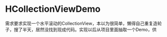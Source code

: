 # HCollectionViewDemo
需求要求实现一个水平滚动的CollectionView，本以为很简单，懒得自己重复造轮子，搜了半天，居然没找到现成代码。实现以后从项目里面抽取一个Demo，供
